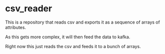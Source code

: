 # csv_reader

This is a repository that reads csv and exports it as a sequence of arrays of attributes.

As this gets more complex, it will then feed the data to kafka.

Right now this just reads the csv and feeds it to a bunch of arrays. 

